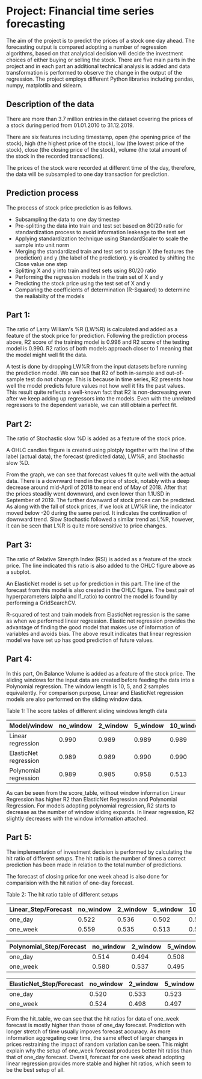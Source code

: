 # Project: Financial time series forecasting

The aim of the project is to predict the prices of a stock one day ahead. The forecasting output is compared adopting a number of regression algorithms, based on that analytical decision will decide the investment choices of either buying or selling the stock. There are five main parts in the project and in each part an additional technical analysis is added and data transformation is performed to observe the change in the output of the regression. The project employs different Python libraries including pandas, numpy, matplotlib and sklearn. 

## Description of the data

There are more than 3.7 million entries in the dataset covering the prices of a stock during period from 01.01.2010 to 31.12.2019.

There are six features including timestamp, open (the opening price of the stock), high (the highest price of the stock), low (the lowest price of the stock), close (the closing price of the stock), volume (the total amount of the stock in the recorded transactions).

The prices of the stock were recorded at different time of the day, therefore, the data will be subsampled to one day transaction for prediction.

## Prediction process

The process of stock price prediction is as follows.
- Subsampling the data to one day timestep
- Pre-splitting the data into train and test set based on 80/20 ratio for standardization process to avoid information leakeage to the test set
- Applying standardization technique using StandardScaler to scale the sample into unit norm
- Merging the standardized train and test set to assign X (the features the prediction) and y (the label of the prediction). y is created by shifting the Close value one step
- Splitting X and y into train and test sets using 80/20 ratio
- Performing the regression models in the train set of X and y
- Predicting the stock price using the test set of X and y
- Comparing the coefficients of determination (R-Squared) to determine the realiabilty of the models

## Part 1:
The ratio of Larry William's %R (LW%R) is calculated and added as a feature of the stock price for prediction.
Following the prediction process above, R2 score of the training model is 0.996 and R2 score of the testing model is 0.990. R2 ratios of both models approach closer to 1 meaning that the model might well fit the data.

A test is done by dropping LW%R from the input datasets before running the prediction model. We can see that R2 of both in-sample and out-of-sample test do not change. This is because in time series, R2 presents how well the model predicts future values not how well it fits the past values. This result quite reflects a well-known fact that R2 is non-decreasing even after we keep adding up regressors into the models. Even with the unrelated regressors to the dependent variable, we can still obtain a perfect fit.

## Part 2:
The ratio of Stochastic slow %D is added as a feature of the stock price. 

A OHLC candles firgure is created using plotply together with the line of the label (actual data), the forecast (predicted data), LW%R, and Stochastic slow %D.

From the graph, we can see that forecast values fit quite well with the actual data. There is a downward trend in the price of stock, notably with a deep decrease around mid-April of 2018 to near end of May of 2018. After that the prices steadily went downward, and even lower than 1.1USD in September of 2019. The further downward of stock prices can be predicted. As along with the fall of stock prices, if we look at LW%R line, the indicator moved below -20 during the same period. It indicates the continuation of downward trend. Slow Stochastic followed a similar trend as L%R, however, it can be seen that L%R is quite more sensitive to price changes.

## Part 3:
The ratio of Relative Strength Index (RSI) is added as a feature of the stock price. The line indicated this ratio is also added to the OHLC figure above as a subplot.

An ElasticNet model is set up for prediction in this part. The line of the forecast from this model is also created in the OHLC figure. The best pair of hyperparameters (alpha and l1_ratio) to control the model is found by performing a GridSearchCV.

R-squared of test and train models from ElasticNet regression is the same as when we performed linear regression. Elastic net regression provides the 
advantage of finding the good model that makes use of information of variables and avoids bias. The above result indicates that linear regression model we have set up has good prediction of future values.

## Part 4: 
In this part, On Balance Volume is added as a feature of the stock price.
The sliding windows for the input data are created before feeding the data into a Polynomial regression. The window length is 10, 5, and 2 samples equivalently. For comparison purpose, Linear and ElasticNet regression models are also performed on the sliding window data.

Table 1: The score tables of different sliding windows length data

| Model/window | no_window | 2_window | 5_window | 10_window |
| --- | --- | --- | --- | --- | 
| Linear regression | 0.990 | 0.989 | 0.989 | 0.989 |
| ElasticNet regression | 0.989 | 0.989 | 0.990 | 0.990 |
| Polynomial regression | 0.989 | 0.985 | 0.958 | 0.513 |

As can be seen from the score_table,  without window information Linear Regression has higher R2 than ElasticNet Regression and Polynomial Regression.
For models adopting polynomial regression, R2 starts to decrease as the number of window sliding expands.
In linear regression, R2 slightly decreases with the window information attached.

## Part 5:
The implementation of investment decision is performed by calculating the hit ratio of different setups. The hit ratio is the number of times a correct prediction has been made in relation to the total number of predictions.

The forecast of closing price for one week ahead is also done for comparision with the hit ration of one-day forecast.

Table 2: The hit ratio table of different setups

| Linear_Step/Forecast | no_window | 2_window | 5_window | 10_window |
| --- | --- | --- | --- | --- | 
| one_day| 0.522 | 0.536 | 0.502 | 0.507 |
| one_week | 0.559 | 0.535 | 0.513 | 0.522 |

| Polynomial_Step/Forecast | no_window | 2_window | 5_window | 10_window |
| --- | --- | --- | --- | --- | 
| one_day| 0.514 | 0.494 | 0.508 | 0.476 |
| one_week | 0.580 | 0.537 | 0.495 | 0.527 |

| ElasticNet_Step/Forecast | no_window | 2_window | 5_window | 10_window |
| --- | --- | --- | --- | --- | 
| one_day| 0.520 | 0.533 | 0.523 | 0.522 |
| one_week | 0.524 | 0.498 | 0.497 | 0.496 |

From the hit_table, we can see that the hit ratios for data of one_week forecast is mostly higher than those of one_day forecast. Prediction with longer stretch of time usually impoves forecast accuracy. As more information aggregating over time, the same effect of larger changes in prices restraining the impact of random variation can be seen.
This might explain why the setup of one_week forecast produces better hit ratios than that of one_day forecast. Overall, forecast for one week ahead adopting linear regression provides more stable and higher hit ratios, which seem to be the best setup of all.




